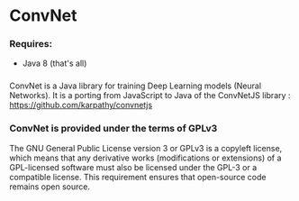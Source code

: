 # ConvNet

### Requires:
- Java 8 (that's all)

###
ConvNet is a Java library for training Deep Learning models (Neural Networks). It is a porting from JavaScript to Java of the ConvNetJS library : https://github.com/karpathy/convnetjs

### ConvNet is provided under the terms of GPLv3
The GNU General Public License version 3 or GPLv3 is a copyleft license, which means that any derivative works (modifications or extensions) of a GPL-licensed software must also be licensed under the GPL-3 or a compatible license. This requirement ensures that open-source code remains open source.
